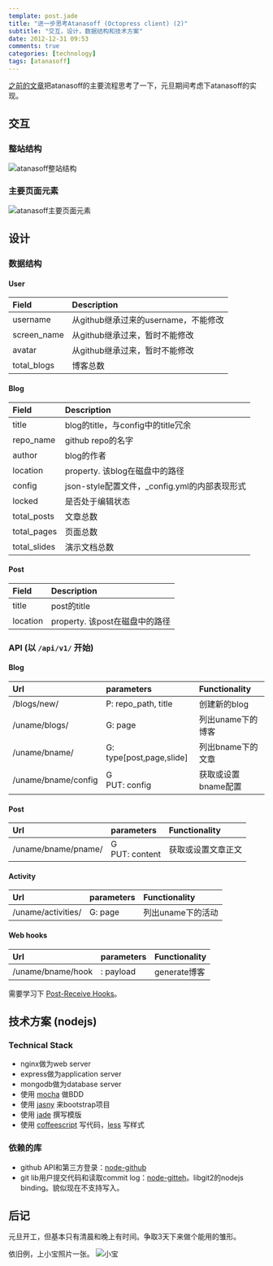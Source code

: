```yaml
---
template: post.jade
title: "进一步思考Atanasoff (Octopress client) (2)"
subtitle: "交互，设计，数据结构和技术方案"
date: 2012-12-31 09:53
comments: true
categories: [technology]
tags: [atanasoff]
---
```


[之前的文章](http://tchen.me/blog/2012/12/19/atanasoff-product-flow-chart/)把atanasoff的主要流程思考了一下，元旦期间考虑下atanasoff的实现。

## 交互

### 整站结构
![atanasoff整站结构](/assets/img/charts/atanasoff-pages.jpg)

<!--more-->
### 主要页面元素

![atanasoff主要页面元素](/assets/img/charts/atanasoff-widgets.jpg)

## 设计

### 数据结构

#### User

Field       | Description
:-----------|:--------------------------------
username    | 从github继承过来的username，不能修改
screen_name | 从github继承过来，暂时不能修改
avatar      | 从github继承过来，暂时不能修改
total_blogs | 博客总数

#### Blog

Field         | Description
:-------------|:--------------------------------
title         | blog的title，与config中的title冗余
repo_name     | github repo的名字
author        | blog的作者
location      | property. 该blog在磁盘中的路径
config        | json-style配置文件，_config.yml的内部表现形式
locked        | 是否处于编辑状态
total_posts   | 文章总数
total_pages   | 页面总数
total_slides  | 演示文档总数

#### Post

Field       | Description
:-----------|:--------------------------------
title       | post的title
location    | property. 该post在磁盘中的路径


### API (以 ```/api/v1/``` 开始)

#### Blog

Url                 | parameters             | Functionality
:-------------------|:-----------------------|:----------------
/blogs/new/         | P: repo_path, title    | 创建新的blog
/uname/blogs/       | G: page                | 列出uname下的博客
/uname/bname/       | G: type[post,page,slide] | 列出bname下的文章
/uname/bname/config | G <br> PUT: config     | 获取或设置bname配置

#### Post

Url                 | parameters             | Functionality
:-------------------|:-----------------------|:----------------
/uname/bname/pname/ | G <br> PUT: content    | 获取或设置文章正文


#### Activity

Url                 | parameters             | Functionality
:-------------------|:-----------------------|:----------------
/uname/activities/  | G: page                | 列出uname下的活动

#### Web hooks

Url                 | parameters             | Functionality
:-------------------|:-----------------------|:----------------
/uname/bname/hook   | : payload              | generate博客

需要学习下 [Post-Receive Hooks](https://help.github.com/articles/post-receive-hooks)。

## 技术方案 (nodejs)

### Technical Stack

* nginx做为web server
* express做为application server
* mongodb做为database server
* 使用 [mocha](https://github.com/visionmedia/mocha) 做BDD
* 使用 [jasny](http://jasny.github.com/bootstrap/index.html) 来bootstrap项目
* 使用 [jade](http://jade-lang.com/) 撰写模版
* 使用 [coffeescript](http://coffeescript.org) 写代码，[less](http://lesscss.org) 写样式

### 依赖的库

* github API和第三方登录：[node-github](https://github.com/ajaxorg/node-github)
* git lib用户提交代码和读取commit log：[node-gitteh](https://github.com/libgit2/node-gitteh)。libgit2的nodejs binding。貌似现在不支持写入。

## 后记

元旦开工，但基本只有清晨和晚上有时间。争取3天下来做个能用的雏形。

依旧例，上小宝照片一张。
![小宝](/assets/img/photos/baby20121231.jpg)

